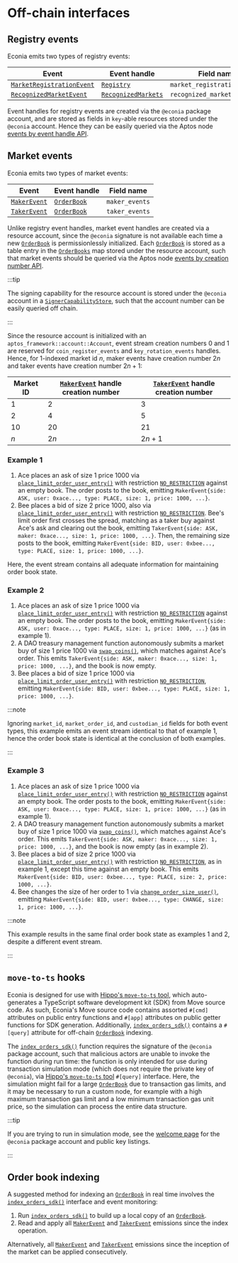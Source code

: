 # Off-chain interfaces

## Registry events

Econia emits two types of registry events:

| Event                       | Event handle          | Field name                   |
|-----------------------------|-----------------------|------------------------------|
| [`MarketRegistrationEvent`] | [`Registry`]          | `market_registration_events` |
| [`RecognizedMarketEvent`]   | [`RecognizedMarkets`] | `recognized_market_events`   |

Event handles for registry events are created via the `@econia` package account, and are stored as fields in `key`-able resources stored under the `@econia` account.
Hence they can be easily queried via the Aptos node [events by event handle API].

## Market events

Econia emits two types of market events:

| Event          | Event handle  | Field name     |
|----------------|---------------|----------------|
| [`MakerEvent`] | [`OrderBook`] | `maker_events` |
| [`TakerEvent`] | [`OrderBook`] | `taker_events` |

Unlike registry event handles, market event handles are created via a resource account, since the `@econia` signature is not available each time a new [`OrderBook`] is permissionlessly initialized.
Each [`OrderBook`] is stored as a table entry in the [`OrderBooks`] map stored under the resource account, such that market events should be queried via the Aptos node [events by creation number API].

:::tip

The signing capability for the resource account is stored under the `@econia` account in a [`SignerCapabilityStore`], such that the account number can be easily queried off chain.

:::

Since the resource account is initialized with an `aptos_framework::account::Account`, event stream creation numbers 0 and 1 are reserved for `coin_register_events` and `key_rotation_events` handles.
Hence, for 1-indexed market id $n$, maker events have creation number $2n$ and taker events have creation number $2n + 1$:

| Market ID | [`MakerEvent`] handle creation number | [`TakerEvent`] handle creation number |
|-----------|---------------------------------------|---------------------------------------|
| 1         | 2                                     | 3                                     |
| 2         | 4                                     | 5                                     |
| 10        | 20                                    | 21                                    |
| $n$       | $2n$                                  | $2n + 1$                              |

### Example 1

1. Ace places an ask of size 1 price 1000 via [`place_limit_order_user_entry()`] with restriction [`NO_RESTRICTION`] against an empty book.
   The order posts to the book, emitting `MakerEvent{side: ASK, user: 0xace..., type: PLACE, size: 1, price: 1000, ...}`.
2. Bee places a bid of size 2 price 1000, also via [`place_limit_order_user_entry()`] with restriction [`NO_RESTRICTION`].
   Bee's limit order first crosses the spread, matching as a taker buy against Ace's ask and clearing out the book, emitting `TakerEvent{side: ASK, maker: 0xace..., size: 1, price: 1000, ...}`.
   Then, the remaining size posts to the book, emitting `MakerEvent{side: BID, user: 0xbee..., type: PLACE, size: 1, price: 1000, ...}`.

Here, the event stream contains all adequate information for maintaining order book state.

### Example 2

1. Ace places an ask of size 1 price 1000 via [`place_limit_order_user_entry()`] with restriction [`NO_RESTRICTION`] against an empty book.
   The order posts to the book, emitting `MakerEvent{side: ASK, user: 0xace..., type: PLACE, size: 1, price: 1000, ...}` (as in example 1).
2. A DAO treasury management function autonomously submits a market buy of size 1 price 1000 via [`swap_coins()`], which matches against Ace's order.
   This emits `TakerEvent{side: ASK, maker: 0xace..., size: 1, price: 1000, ...}`, and the book is now empty.
3. Bee places a bid of size 1 price 1000 via [`place_limit_order_user_entry()`] with restriction [`NO_RESTRICTION`], emitting `MakerEvent{side: BID, user: 0xbee..., type: PLACE, size: 1, price: 1000, ...}`.

:::note

Ignoring `market_id`, `market_order_id`, and `custodian_id` fields for both event types, this example emits an event stream identical to that of example 1, hence the order book state is identical at the conclusion of both examples.

:::

### Example 3

1. Ace places an ask of size 1 price 1000 via [`place_limit_order_user_entry()`] with restriction [`NO_RESTRICTION`] against an empty book.
   The order posts to the book, emitting `MakerEvent{side: ASK, user: 0xace..., type: PLACE, size: 1, price: 1000, ...}` (as in example 1).
2. A DAO treasury management function autonomously submits a market buy of size 1 price 1000 via [`swap_coins()`], which matches against Ace's order.
   This emits `TakerEvent{side: ASK, maker: 0xace..., size: 1, price: 1000, ...}`, and the book is now empty (as in example 2).
3. Bee places a bid of size 2 price 1000 via [`place_limit_order_user_entry()`] with restriction [`NO_RESTRICTION`], as in example 1, except this time against an empty book.
   This emits `MakerEvent{side: BID, user: 0xbee..., type: PLACE, size: 2, price: 1000, ...}`.
4. Bee changes the size of her order to 1 via [`change_order_size_user()`], emitting `MakerEvent{side: BID, user: 0xbee..., type: CHANGE, size: 1, price: 1000, ...}`.

:::note

This example results in the same final order book state as examples 1 and 2, despite a different event stream.

:::


## `move-to-ts` hooks

Econia is designed for use with [Hippo's `move-to-ts` tool], which auto-generates a TypeScript software development kit (SDK) from Move source code.
As such, Econia's Move source code contains assorted  `#[cmd]` attributes on public entry functions and `#[app]` attributes on public getter functions for SDK generation.
Additionally, [`index_orders_sdk()`] contains a `#[query]` attribute for off-chain [`OrderBook`] indexing.

The [`index_orders_sdk()`] function requires the signature of the `@econia` package account, such that malicious actors are unable to invoke the function during run time:
the function is only intended for use during transaction simulation mode (which does not require the private key of `@econia`), via [Hippo's `move-to-ts` tool] `#[query]` interface.
Here, the simulation might fail for a large [`OrderBook`] due to transaction gas limits, and it may be necessary to run a custom node, for example with a high maximum transaction gas limit and a low minimum transaction gas unit price, so the simulation can process the entire data structure.

:::tip

If you are trying to run in simulation mode, see the [welcome page] for the `@econia` package account and public key listings.

:::

## Order book indexing

A suggested method for indexing an [`OrderBook`] in real time involves the [`index_orders_sdk()`] interface and event monitoring:

1. Run [`index_orders_sdk()`] to build up a local copy of an [`OrderBook`].
1. Read and apply all [`MakerEvent`] and [`TakerEvent`] emissions since the index operation.

Alternatively, all [`MakerEvent`] and [`TakerEvent`] emissions since the inception of the market can be applied consecutively.

<!---Alphabetized reference links-->

[events by creation number API]:    https://fullnode.testnet.aptoslabs.com/v1/spec#/operations/get_events_by_creation_number
[events by event handle API]:       https://fullnode.testnet.aptoslabs.com/v1/spec#/operations/get_events_by_event_handle
[Hippo's `move-to-ts` tool]:        https://github.com/hippospace/move-to-ts
[welcome page]:                     welcome.md
[`index_orders_sdk()`]:             https://github.com/econia-labs/econia/tree/main/src/move/econia/doc/market.md#0xc0deb00c_market_index_orders_sdk
[`MakerEvent`]:                     https://github.com/econia-labs/econia/tree/main/src/move/econia/doc/market.md#0xc0deb00c_market_MakerEvent
[`MarketRegistrationEvent`]:        https://github.com/econia-labs/econia/tree/main/src/move/econia/doc/registry.md#0xc0deb00c_registry_MarketRegistrationEvent
[`Move.toml`]:                      https://github.com/econia-labs/econia/tree/main/src/move/econia/Move.toml
[`NO_RESTRICTION`]:                 https://github.com/econia-labs/econia/tree/main/src/move/econia/doc/market.md#0xc0deb00c_market_NO_RESTRICTION
[`OrderBook`]:                      https://github.com/econia-labs/econia/tree/main/src/move/econia/doc/market.md#0xc0deb00c_market_OrderBook
[`OrderBooks`]:                     https://github.com/econia-labs/econia/tree/main/src/move/econia/doc/market.md#0xc0deb00c_market_OrderBooks
[`RecognizedMarketEvent`]:          https://github.com/econia-labs/econia/tree/main/src/move/econia/doc/registry.md#0xc0deb00c_registry_RecognizedMarketEvent
[`RecognizedMarkets`]:              https://github.com/econia-labs/econia/tree/main/src/move/econia/doc/registry.md#0xc0deb00c_registry_RecognizedMarkets
[`Registry`]:                       https://github.com/econia-labs/econia/tree/main/src/move/econia/doc/registry.md#0xc0deb00c_registry_Registry
[`SignerCapabilityStore`]:          https://github.com/econia-labs/econia/tree/main/src/move/econia/doc/resource_account.md#0xc0deb00c_resource_account_SignerCapabilityStore
[`TakerEvent`]:                     https://github.com/econia-labs/econia/tree/main/src/move/econia/doc/market.md#0xc0deb00c_market_TakerEvent
[`change_order_size_user()`]:       https://github.com/econia-labs/econia/tree/main/src/move/econia/doc/market.md#0xc0deb00c_market_change_order_size_user
[`place_limit_order_user_entry()`]: https://github.com/econia-labs/econia/tree/main/src/move/econia/doc/market.md#0xc0deb00c_market_place_limit_order_user_entry
[`swap_coins()`]:                   https://github.com/econia-labs/econia/tree/main/src/move/econia/doc/market.md#0xc0deb00c_market_swap_coins